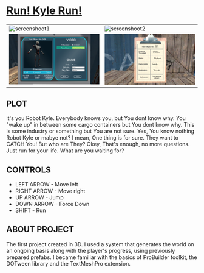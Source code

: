 <h1><a href="https://koonraddev.itch.io/run-kyle-run">Run! Kyle Run!</a></h1>


<table class="tg">
<thead>

<tbody>
  <tr>
    <td><img src="screenshots/alpha_0.3/ss1.PNG" alt="screenshoot1"></td>
    <td><img src="screenshots/alpha_0.3/ss2.PNG" alt="screenshoot2"></td>
  </tr>
  <tr>
    <td><img src="screenshots/alpha_0.3/ss3.PNG" alt="screenshoot3"></td>
    <td><img src="screenshots/alpha_0.2/s4.PNG" alt="screenshoot4"></td>
  </tr>
</tbody>
</table>

<h2>PLOT</h2>

<p>it's you Robot Kyle. Everybody knows you, but You dont know why. You "wake up" in between some cargo containers but You dont know why. This is some industry or something but You are not sure. Yes, You know nothing Robot Kyle or mabye not? I mean, One thing is for sure. They want to CATCH You! But who are They? Okey, That's enough, no more questions. Just run for your life. What are you waiting for?</p>

<h2>CONTROLS</h2>
<ul>
    <li>LEFT ARROW - Move left</li>
    <li>RIGHT ARROW - Move right</li>
    <li>UP ARROW - Jump</li>
    <li>DOWN ARROW - Force Down</li>
    <li>SHIFT - Run</li>
</ul>


<h2>ABOUT PROJECT</h2>
<p>The first project created in 3D. I used a system that generates the world on an ongoing basis along with the player's progress, using previously prepared prefabs. I became familiar with the basics of ProBuilder toolkit, the DOTween library and the TextMeshPro extension.</p>
<p></p>
